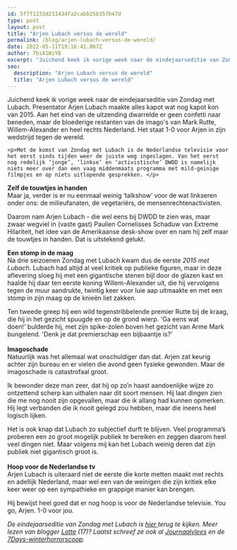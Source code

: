 ```yaml
---
id: 5f7f1233d231434fa2cabb25b357b47d
type: post
layout: post
title: "Arjen Lubach versus de wereld"
permalink: /blog/arjen-lubach-versus-de-wereld/
date: 2022-05-11T19:16:41.067Z
author: 7biA1WiYB
excerpt: "Juichend keek ik vorige week naar de eindejaarseditie van Zondag met Lubach. Presentator Arjen Lubach maakte alles kapot wat nog kapot kon van 2015. Aan het eind van de uitzending dwarrelde er geen confetti naar beneden, maar de bloederige restanten van de imago's van Mark Rutte, Willem-Alexander en heel rechts Nederland. Het staat 1-0 voor Arjen in zijn wedstrijd tegen de wereld.   "
seo:
  description: "Arjen Lubach versus de wereld"
  title: "Arjen Lubach versus de wereld"
---
```

Juichend keek ik vorige week naar de eindejaarseditie van Zondag met Lubach. Presentator Arjen Lubach maakte alles kapot wat nog kapot kon van 2015. Aan het eind van de uitzending dwarrelde er geen confetti naar beneden, maar de bloederige restanten van de imago's van Mark Rutte, Willem-Alexander en heel rechts Nederland. Het staat 1-0 voor Arjen in zijn wedstrijd tegen de wereld.   

    <p>Met de komst van Zondag met Lubach is de Nederlandse televisie voor het eerst sinds tijden weer de juiste weg ingeslagen. Van het eerst nog redelijk ‘jonge’, ‘linkse’ en ‘activistische’ DWDD is namelijk niets meer over dan een vaag middenmaats programma met mild-geinige filmpjes en op niets uitlopende gesprekken. </p>
<p><strong>Zelf de touwtjes in handen</strong><br>Maar ja, verder is er nu eenmaal weinig ‘talkshow’ voor de wat linkseren onder ons: de milieufanaten, de vegetariërs, de mensenrechtenactivisten. </p>
<p>Daarom nam Arjen Lubach - die wel eens bij DWDD te zien was, maar zwaar wegviel in (vaste gast) Paulien Cornelisses Schaduw van Extreme Hilariteit, het idee van de Amerikaanse desk-show over en nam hij zelf maar de touwtjes in handen. Dat is uitstekend gelukt.</p>
<p><strong>Een stomp in de maag</strong><br>Na drie seizoenen Zondag met Lubach kwam dus de eerste<em> 2015 met Lubach</em>. Lubach had altijd al veel kritiek op publieke figuren, maar in deze aflevering sloeg hij met een gigantische stenen bijl door de glazen kast en haalde hij daar ten eerste koning Willem-Alexander uit, die hij vervolgens tegen de muur aandrukte, twintig keer voor luie aap uitmaakte en met een stomp in zijn maag op de knieën liet zakken.</p>
<p>Ten tweede greep hij een wild tegenstribbelende premier Rutte bij de kraag, die hij in het gezicht spuugde en op de grond wierp. 'Ga eens wat doen!' bulderde hij, met zijn spike-zolen boven het gezicht van Arme Mark bungelend. 'Denk je dat premierschap een bijbaantje is?'<br><br><strong>Imagoschade</strong><br>Natuurlijk was het allemaal wat onschuldiger dan dat. Arjen zat keurig achter zijn bureau en er vielen die avond geen fysieke gewonden. Maar de imagoschade is catastrofaal groot.</p>
<p>Ik bewonder deze man zeer, dat hij op zo’n haast aandoenlijke wijze zo ontzettend scherp kan uithalen naar dit soort mensen. Hij laat dingen zien die me nog nooit zijn opgevallen, maar die ik allang had kunnen opmerken. Hij legt verbanden die ik nooit gelegd zou hebben, maar die ineens heel logisch lijken.</p>
<p>Het is ook knap dat Lubach zo subjectief durft te blijven. Veel programma’s proberen een zo groot mogelijk publiek te bereiken en zeggen daarom heel veel dingen níet. Maar volgens mij kan het Lubach weinig deren dat zijn publiek niet gigantisch groot is.<br><br><strong>Hoop voor de Nederlandse tv</strong><br>Arjen Lubach is uiteraard niet de eerste die korte metten maakt met rechts en adellijk Nederland, maar wel een van de weinigen die zijn kritiek elke keer weer op een sympathieke en grappige manier kan brengen.</p>
<p>Hij bewijst heel goed dat er nog hoop is voor de Nederlandse televisie. You go, Arjen. 1-0 voor jou.</p>
<p><em>De eindejaarseditie van Zondag met Lubach is <a href="http://www.npo.nl/zondag-met-lubach/27-12-2015/VPWON_1243310">hier </a>terug te kijken. Meer lezen van blogger <a href="https://7dagen.netlify.app/users-lotte-schuengel">Lotte</a> (17)? Laatst schreef ze ook al <a href="https://7dagen.netlify.app/blog/journaalvlees">Journaalvlees</a> en de <a href="https://7dagen.netlify.app/blog/de-7days-winterhorrorscoop">7Days-winterhorrorscoop</a>.</em></p>  
